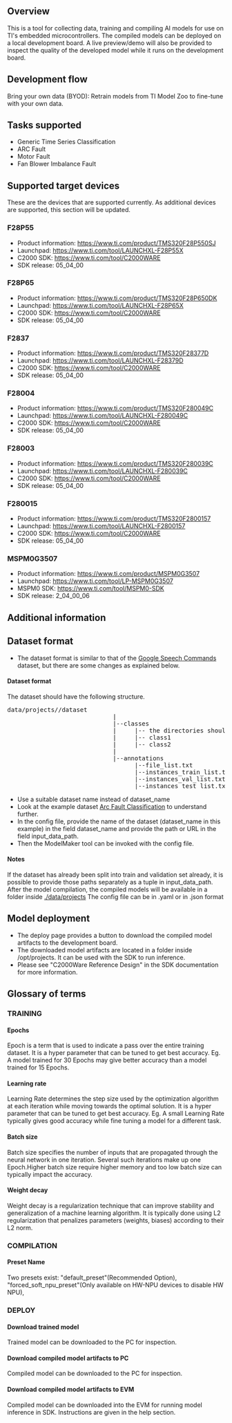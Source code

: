 
## Overview
This is a tool for collecting data, training and compiling AI models for use on TI's embedded microcontrollers. The compiled models can be deployed on a local development board. A live preview/demo will also be provided to inspect the quality of the developed model while it runs on the development board.

## Development flow
Bring your own data (BYOD): Retrain models from TI Model Zoo to fine-tune with your own data.

## Tasks supported
* Generic Time Series Classification
* ARC Fault
* Motor Fault
* Fan Blower Imbalance Fault

## Supported target devices
These are the devices that are supported currently. As additional devices are supported, this section will be updated.

### F28P55
* Product information: https://www.ti.com/product/TMS320F28P550SJ
* Launchpad: https://www.ti.com/tool/LAUNCHXL-F28P55X
* C2000 SDK: https://www.ti.com/tool/C2000WARE
* SDK release: 05_04_00

### F28P65
* Product information: https://www.ti.com/product/TMS320F28P650DK
* Launchpad: https://www.ti.com/tool/LAUNCHXL-F28P65X
* C2000 SDK: https://www.ti.com/tool/C2000WARE
* SDK release: 05_04_00

### F2837
* Product information: https://www.ti.com/product/TMS320F28377D
* Launchpad: https://www.ti.com/tool/LAUNCHXL-F28379D
* C2000 SDK: https://www.ti.com/tool/C2000WARE
* SDK release: 05_04_00

### F28004
* Product information: https://www.ti.com/product/TMS320F280049C
* Launchpad: https://www.ti.com/tool/LAUNCHXL-F280049C
* C2000 SDK: https://www.ti.com/tool/C2000WARE
* SDK release: 05_04_00

### F28003
* Product information: https://www.ti.com/product/TMS320F280039C
* Launchpad: https://www.ti.com/tool/LAUNCHXL-F280039C
* C2000 SDK: https://www.ti.com/tool/C2000WARE
* SDK release: 05_04_00

### F280015
* Product information: https://www.ti.com/product/TMS320F2800157
* Launchpad: https://www.ti.com/tool/LAUNCHXL-F2800157
* C2000 SDK: https://www.ti.com/tool/C2000WARE
* SDK release: 05_04_00

### MSPM0G3507
* Product information: https://www.ti.com/product/MSPM0G3507
* Launchpad: https://www.ti.com/tool/LP-MSPM0G3507
* MSPM0 SDK: https://www.ti.com/tool/MSPM0-SDK
* SDK release: 2_04_00_06

## Additional information



## Dataset format
- The dataset format is similar to that of the [Google Speech Commands](https://www.tensorflow.org/datasets/catalog/speech_commands) dataset, but there are some changes as explained below.


####  Dataset format
The dataset should have the following structure. 

<pre>
data/projects/<dataset_name>/dataset
                             |
                             |--classes
                             |     |-- the directories should be here
                             |     |-- class1
                             |     |-- class2
                             |
                             |--annotations
                                   |--file_list.txt
                                   |--instances_train_list.txt
                                   |--instances_val_list.txt
                                   |--instances_test_list.txt
</pre>

- Use a suitable dataset name instead of dataset_name
- Look at the example dataset [Arc Fault Classification](http://software-dl.ti.com/C2000/esd/mcu_ai/01_00_00/datasets/arc_fault_classification_dsk.zip) to understand further.
- In the config file, provide the name of the dataset (dataset_name in this example) in the field dataset_name and provide the path or URL in the field input_data_path.
- Then the ModelMaker tool can be invoked with the config file.


#### Notes
If the dataset has already been split into train and validation set already, it is possible to provide those paths separately as a tuple in input_data_path.
After the model compilation, the compiled models will be available in a folder inside [./data/projects](./data/projects)
The config file can be in .yaml or in .json format

## Model deployment
- The deploy page provides a button to download the compiled model artifacts to the development board. 
- The downloaded model artifacts are located in a folder inside /opt/projects. It can be used with the SDK to run inference. 
- Please see "C2000Ware Reference Design" in the SDK documentation for more information.

## Glossary of terms

### TRAINING
#### Epochs
Epoch is a term that is used to indicate a pass over the entire training dataset. It is a hyper parameter that can be tuned to get best accuracy. Eg. A model trained for 30 Epochs may give better accuracy than a model trained for 15 Epochs.
#### Learning rate
Learning Rate determines the step size used by the optimization algorithm at each iteration while moving towards the optimal solution. It is a hyper parameter that can be tuned to get best accuracy. Eg. A small Learning Rate typically gives good accuracy while fine tuning a model for a different task.
#### Batch size
Batch size specifies the number of inputs that are propagated through the neural network in one iteration. Several such iterations make up one Epoch.Higher batch size require higher memory and too low batch size can typically impact the accuracy.
#### Weight decay
Weight decay is a regularization technique that can improve stability and generalization of a machine learning algorithm. It is typically done using L2 regularization that penalizes parameters (weights, biases) according to their L2 norm.
### COMPILATION
#### Preset Name
Two presets exist: "default_preset"(Recommended Option), "forced_soft_npu_preset"(Only available on HW-NPU devices to disable HW NPU), 
### DEPLOY
#### Download trained model
Trained model can be downloaded to the PC for inspection.
#### Download compiled model artifacts to PC
Compiled model can be downloaded to the PC for inspection.
#### Download compiled model artifacts to EVM
Compiled model can be downloaded into the EVM for running model inference in SDK. Instructions are given in the help section.
